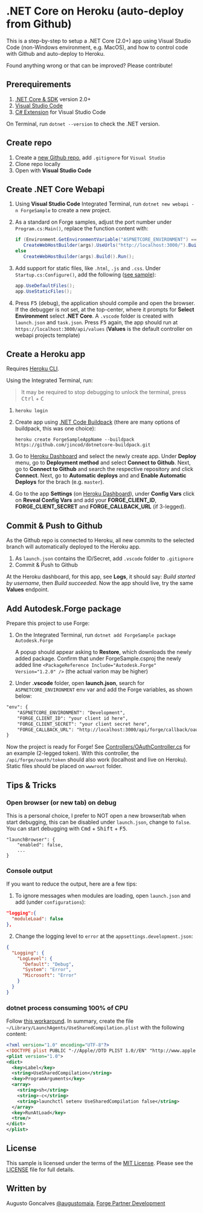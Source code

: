 # .NET Core on Heroku (auto-deploy from Github)

This is a step-by-step to setup a .NET Core (2.0+) app using Visual Studio Code (non-Windows environment, e.g. MacOS), and how to control code with Github and auto-deploy to Heroku. 

Found anything wrong or that can be improved? Please contribute! 

## Prerequirements

1. [.NET Core & SDK](https://www.microsoft.com/net/download) version 2.0+
2. [Visual Studio Code](https://code.visualstudio.com/)
3. [C# Extension](https://marketplace.visualstudio.com/items?itemName=ms-vscode.csharp) for Visual Studio Code

On Terminal, run `dotnet --version` to check the .NET version. 

## Create repo

1. Create a [new Github repo](https://github.com/augustogoncalves?tab=repositories), add `.gitignore` for `Visual Studio`
2. Clone repo locally
3. Open with **Visual Studio Code**

## Create .NET Core Webapi

1. Using **Visual Studio Code** Integrated Terminal, run `dotnet new webapi -n ForgeSample` to create a new project.
2. As a standard on Forge samples, adjust the port number under `Program.cs:Main()`, replace the function content with: 

   ```csharp
   if (Environment.GetEnvironmentVariable("ASPNETCORE_ENVIRONMENT") == "Development")
      CreateWebHostBuilder(args).UseUrls("http://localhost:3000/").Build().Run();
   else
      CreateWebHostBuilder(args).Build().Run();
	```
  
3. Add support for static files, like `.html`, `.js` and `.css`. Under `Startup.cs:Configure()`, add the following ([see sample](ForgeSample/Startup.cs)):

   ```csharp
   app.UseDefaultFiles();
   app.UseStaticFiles();
   ```
   
3. Press <kbd>F5</kbd> (debug), the application should compile and open the browser. If the debugger is not set, at the top-center, where it prompts for **Select Environment** select **.NET Core**. A `.vscode` folder is created with `launch.json` and `task.json`. Press <kbd>F5</kbd> again, the app should run at `https://localhost:3000/api/values` (**Values** is the default controller on webapi projects template)

## Create a Heroku app

Requires [Heroku CLI](https://devcenter.heroku.com/articles/heroku-cli). 

Using the Integrated Terminal, run:

> It may be required to stop debugging to unlock the terminal, press <kbd>Ctrl</kbd> + <kbd>C</kbd>

1. `heroku login`
2. Create app using [.NET Code Buildpack](https://elements.heroku.com/buildpacks/jincod/dotnetcore-buildpack) (there are many options of buildpack, this was one choice): 

   `heroku create ForgeSampleAppName --buildpack https://github.com/jincod/dotnetcore-buildpack.git`
3. Go to [Heroku Dashboard](https://dashboard.heroku.com/apps) and select the newly create app. Under **Deploy** menu, go to **Deployment method** and select **Connect to Github**. Next, go to **Connect to Github** and search the respective repository and click **Connect**. Next, go to **Automatic deploys** and and **Enable Automatic Deploys** for the brach (e.g. `master`). 
4. Go to the app **Settings** (on [Heroku Dashboard](https://dashboard.heroku.com/apps)), under **Config Vars** click on **Reveal Config Vars** and add your **FORGE\_CLIENT\_ID**, **FORGE\_CLIENT\_SECRET** and **FORGE\_CALLBACK\_URL** (if 3-legged).

## Commit & Push to Github

As the Github repo is connected to Heroku, all new commits to the selected branch will automatically deployed to the Heroku app.

1. As `launch.json` contains the ID/Secret, add `.vscode` folder to `.gitignore`
2. Commit & Push to Github

At the Heroku dashboard, for this app, see **Logs**, it should say: _Build started by username_, then _Build succeeded_. Now the app should live, try the same **Values** endpoint.

## Add Autodesk.Forge package

Prepare this project to use Forge:

1. On the Integrated Terminal, run `dotnet add ForgeSample package Autodesk.Forge`

   A popup should appear asking to **Restore**, which downloads the newly added package. Confirm that under ForgeSample.csproj the newly added line `<PackageReference Include="Autodesk.Forge" Version="1.2.0" />` (the actual varion may be higher)

2. Under **.vscode** folder, open **launch.json**, search for `ASPNETCORE_ENVIRONMENT` env var and add the Forge variables, as shown below:

```xml
"env": {
    "ASPNETCORE_ENVIRONMENT": "Development",
    "FORGE_CLIENT_ID": "your client id here",
    "FORGE_CLIENT_SECRET": "your client secret here",
    "FORGE_CALLBACK_URL": "http://localhost:3000/api/forge/callback/oauth"
}
```

Now the project is ready for Forge! See [Controllers/OAuthController.cs](ForgeSample/Controllers/OAuthController.cs) for an example (2-legged token). With this controller, the `/api/forge/oauth/token` should also work (localhost and live on Heroku). Static files should be placed on `wwwroot` folder.

## Tips & Tricks

### Open browser (or new tab) on debug

This is a personal choice, I prefer to NOT open a new browser/tab when start debugging, this can be disabled under `launch.json`, change to `false`. You can start debugging with <kbd>Cmd</kbd> + <kbd>Shift</kbd> + <kbd>F5</kbd>.

```
"launchBrowser": {
    "enabled": false,
    ...
}
```

### Console output

If you want to reduce the output, here are a few tips:

1. To ignore messages when modules are loading, open `launch.json` and add (under `configurations`):

```json
"logging":{
  "moduleLoad": false  
},
```

2. Change the logging level to `error` at the `appsettings.development.json`:

```json
{
  "Logging": {
    "LogLevel": {
      "Default": "Debug",
      "System": "Error",
      "Microsoft": "Error"
    }
  }
}
```

### dotnet process consuming 100% of CPU 

Follow [this workaround](https://github.com/dotnet/roslyn/issues/24137#issuecomment-388494024). In summary, create the file `~/Library/LaunchAgents/UseSharedCompilation.plist` with the following content:

```xml
<?xml version="1.0" encoding="UTF-8"?>
<!DOCTYPE plist PUBLIC "-//Apple//DTD PLIST 1.0//EN" "http://www.apple.com/DTDs/PropertyList-1.0.dtd">
<plist version="1.0">
<dict>
  <key>Label</key>
  <string>UseSharedCompilation</string>
  <key>ProgramArguments</key>
  <array>
    <string>sh</string>
    <string>-c</string>
    <string>launchctl setenv UseSharedCompilation false</string>
  </array>
  <key>RunAtLoad</key>
  <true/>
</dict>
</plist>
```

## License

This sample is licensed under the terms of the [MIT License](http://opensource.org/licenses/MIT).
Please see the [LICENSE](LICENSE) file for full details.

## Written by

Augusto Goncalves [@augustomaia](https://twitter.com/augustomaia), [Forge Partner Development](http://forge.autodesk.com)